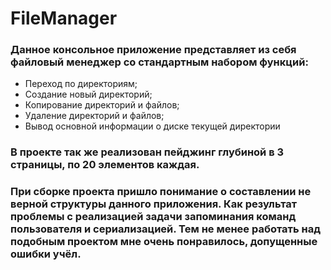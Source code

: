 # FileManager
### Данное консольное приложение представляет из себя файловый менеджер со стандартным набором функций:
- Переход по директориям;
- Создание новый директорий;
- Копирование директорий и файлов;
- Удаление директорий и файлов;
- Вывод основной информации о диске текущей директории

### В проекте так же реализован пейджинг глубиной в 3 страницы, по 20 элементов каждая.

### При сборке проекта пришло понимание о составлении не верной структуры данного приложения. Как результат проблемы с реализацией задачи запоминания команд пользователя и сериализацией. Тем не менее работать над подобным проектом мне очень понравилось, допущенные ошибки учёл.
